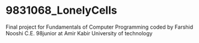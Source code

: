 # 9831068_LonelyCells
Final project for Fundamentals of Computer Programming coded by Farshid Nooshi C.E. 98junior at Amir Kabir University of technology
